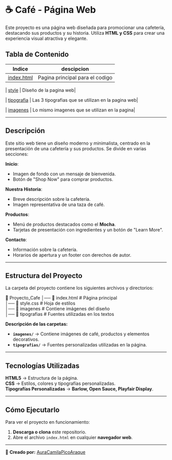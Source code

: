 # ☕ Café - Página Web

  

Este proyecto es una página web diseñada para promocionar una cafetería, destacando sus productos y su historia. Utiliza **HTML y CSS** para crear una experiencia visual atractiva y elegante.

  

## Tabla de Contenido

|Indice | descipcion |
|-|-|
| [index.html](https://github.com/AuraCamilaPicoAraque/HTML_S1_PicoAura/blob/master/Dia8/index.html ) | Pagina principal para el codigo|

| [style](https://github.com/AuraCamilaPicoAraque/HTML_S1_PicoAura/tree/master/Dia8/style) | Diseño de la pagina web|

| [tipografia](https://github.com/AuraCamilaPicoAraque/HTML_S1_PicoAura/tree/master/Dia8/tipografia)  | Las 3 tipografias que se utilizan en la pagina web|

| [imagenes](https://github.com/AuraCamilaPicoAraque/HTML_S1_PicoAura/tree/master/Dia8/imagenes) | Lo mismo imagenes que se utilizan en la pagina|

  

---
##  Descripción  

Este sitio web tiene un diseño moderno y minimalista, centrado en la presentación de una cafetería y sus productos. Se divide en varias secciones:  

 **Inicio**:  
   - Imagen de fondo con un mensaje de bienvenida.  
   - Botón de "Shop Now" para comprar productos.  

 **Nuestra Historia**:  
   - Breve descripción sobre la cafetería.  
   - Imagen representativa de una taza de café.  

 **Productos**:  
   - Menú de productos destacados como el **Mocha**.  
   - Tarjetas de presentación con ingredientes y un botón de "Learn More".  

 **Contacto**:  
   - Información sobre la cafetería.  
   - Horarios de apertura y un footer con derechos de autor.  

---

##  Estructura del Proyecto  

La carpeta del proyecto contiene los siguientes archivos y directorios:  

📂 Proyecto_Cafe 
│── 📄 index.html # Página principal  
│── 🎨 style.css # Hoja de estilos  
│── 📂 imagenes # Contiene imágenes del diseño  
│── 📂 tipografias # Fuentes utilizadas en los textos



 **Descripción de las carpetas:**  
- **`imagenes/`** → Contiene imágenes de café, productos y elementos decorativos.  
- **`tipografias/`** → Fuentes personalizadas utilizadas en la página.  

---

##  Tecnologías Utilizadas  

 **HTML5** → Estructura de la página.  
 **CSS** → Estilos, colores y tipografías personalizadas.  
**Tipografías Personalizadas** → **Barlow, Open Sauce, Playfair Display**.  

---

##  Cómo Ejecutarlo  

Para ver el proyecto en funcionamiento:  

1. **Descarga o clona** este repositorio.  
2. Abre el archivo `index.html` en cualquier **navegador web**.  

---

📌 **Creado por:** [AuraCamilaPicoAraque](https://github.com/AuraCamilaPicoAraque)  

